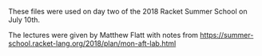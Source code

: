 These files were used on day two of the 2018 Racket Summer School on July 10th.

The lectures were given by Matthew Flatt with notes from https://summer-school.racket-lang.org/2018/plan/mon-aft-lab.html
